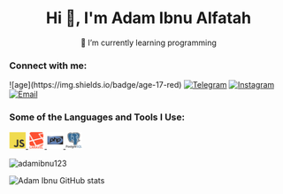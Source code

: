 <h1 align="center">Hi 👋, I'm Adam Ibnu Alfatah</h1>
<p align="center">🌱 I’m currently learning programming</p>

<h3 align="left">Connect with me:</h3>
![age](https://img.shields.io/badge/age-17-red)
<a href="https://t.me/adamibnu175" target="_blank"><img src="https://img.shields.io/badge/-Telegram-2ca5e0?style=flat-square&logo=telegram" alt="Telegram"></a>
<a href="https://instagram.com/adami_ibnu025" target="_blank"><img src="https://img.shields.io/badge/-Instagram-e4405f?style=flat-square&logo=instagram&logoColor=white" alt="Instagram"></a>
<a href="mailto:adamibnu157@gmail.com" target="_blank"><img src="https://img.shields.io/badge/-Gmail-c14438?style=flat-square&logo=Gmail&logoColor=white" alt="Email"></a>


<h3 align="left">Some of the Languages and Tools I Use:</h3>
<p align="left"> <a href="https://developer.mozilla.org/en-US/docs/Web/JavaScript" target="_blank"> <img src="https://raw.githubusercontent.com/devicons/devicon/master/icons/javascript/javascript-original.svg" alt="javascript" width="30" height="30"/> </a> <a href="https://laravel.com/" target="_blank"> <img src="https://raw.githubusercontent.com/devicons/devicon/master/icons/laravel/laravel-plain-wordmark.svg" alt="laravel" width="30" height="30"/> </a> <a href="https://www.php.net" target="_blank"> <img src="https://raw.githubusercontent.com/devicons/devicon/master/icons/php/php-original.svg" alt="php" width="30" height="30"/> </a> <a href="https://www.postgresql.org" target="_blank"> <img src="https://raw.githubusercontent.com/devicons/devicon/master/icons/postgresql/postgresql-original-wordmark.svg" alt="postgresql" width="30" height="30"/> </a> 

</p>

<p><img align="center" src="https://github-readme-stats.vercel.app/api/top-langs?username=adamibnu123&show_icons=true&locale=en&layout=compact" alt="adamibnu123" /></p>

![Adam Ibnu GitHub stats](https://github-readme-stats.vercel.app/api?username=Adamibnu123&show_icons=true&theme=tokyonight)



<!---
Adamibnu123/Adamibnu123 is a ✨ special ✨ repository because its `README.md` (this file) appears on your GitHub profile.
You can click the Preview link to take a look at your changes.
--->

